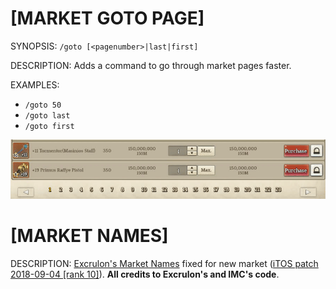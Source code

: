 # [MARKET GOTO PAGE]

SYNOPSIS: ``/goto [<pagenumber>|last|first]``
          
DESCRIPTION: Adds a command to go through market pages faster.

EXAMPLES: 
- ``/goto 50``
- ``/goto last``
- ``/goto first``
          
![mktgoto example](https://github.com/Nanaumi/tosaddon/raw/master/images/mktgoto.gif "Market Goto Page example")

# [MARKET NAMES]

DESCRIPTION: [Excrulon's Market Names](https://github.com/Excrulon/Tree-of-Savior-Addons/) fixed for new market ([iTOS patch 2018-09-04 [rank 10]](https://treeofsavior.com/page/news/view.php?n=1471)). **All credits to Excrulon's and IMC's code**.
